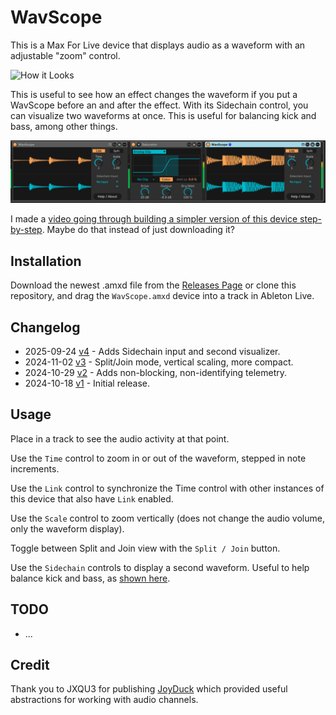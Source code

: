 # WavScope

This is a Max For Live device that displays audio as a waveform with an adjustable "zoom" control.

![How it Looks](images/device.gif)

This is useful to see how an effect changes the waveform if you put a WavScope before an and after the effect. With its Sidechain control, you can visualize two waveforms at once. This is useful for balancing kick and bass, among other things.

![Before and After](images/beforeafter.png)

I made a [video going through building a simpler version of this device step-by-step](https://www.youtube.com/watch?v=bW8M0wRehgE). Maybe do that instead of just downloading it?

## Installation

Download the newest .amxd file from the [Releases Page](https://github.com/zsteinkamp/m4l-WavScope/releases) or clone this repository, and drag the `WavScope.amxd` device into a track in Ableton Live.

## Changelog

* 2025-09-24 [v4](https://github.com/zsteinkamp/m4l-WavScope/releases/download/v4/WavScope-v4.amxd) - Adds Sidechain input and second visualizer.
* 2024-11-02 [v3](https://github.com/zsteinkamp/m4l-WavScope/releases/download/v3/WavScope-v3.amxd) - Split/Join mode, vertical scaling, more compact.
* 2024-10-29 [v2](https://github.com/zsteinkamp/m4l-WavScope/releases/download/v2/WavScope-v2.amxd) - Adds non-blocking, non-identifying telemetry.
* 2024-10-18 [v1](https://github.com/zsteinkamp/m4l-WavScope/releases/download/v1/WavScope-v1.amxd) - Initial release.

## Usage

Place in a track to see the audio activity at that point.

Use the `Time` control to zoom in or out of the waveform, stepped in note increments.

Use the `Link` control to synchronize the Time control with other instances of this device that also have `Link` enabled.

Use the `Scale` control to zoom vertically (does not change the audio volume, only the waveform display).

Toggle between Split and Join view with the `Split / Join` button.

Use the `Sidechain` controls to display a second waveform. Useful to help balance kick and bass, as [shown here](https://www.youtube.com/watch?v=DfHf97U4-Fk).

## TODO

* ...

## Credit

Thank you to JXQU3 for publishing [JoyDuck](https://maxforlive.com/library/device/10844/joyduck-audio-triggered-envelope-sidechain) which provided useful abstractions for working with audio channels.
